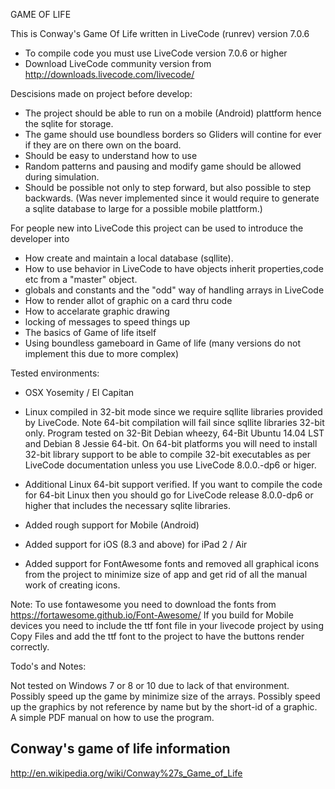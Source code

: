 GAME OF LIFE

This is Conway's Game Of Life written in LiveCode (runrev) version  7.0.6

- To compile code you must use LiveCode version 7.0.6 or higher
- Download LiveCode community version from
  http://downloads.livecode.com/livecode/

Descisions made on project before develop:

- The project should be able to run on a mobile (Android) plattform hence the
  sqlite for storage.
- The game should use boundless borders so Gliders will contine for ever if
  they are on there own on the board.
- Should be easy to understand how to use
- Random patterns and pausing and modify game should be allowed during
  simulation.
- Should be possible not only to step forward, but also possible to step
  backwards. (Was never implemented since it would require to generate
  a sqlite database to large for a possible mobile plattform.)

For people new into LiveCode this project can be used to introduce the developer into

- How create and maintain a local database (sqllite). 
- How to use behavior in LiveCode to have objects inherit properties,code etc
  from a "master" object.
- globals and constants and the "odd" way of handling arrays in LiveCode
- How to render allot of graphic on a card thru code
- How to accelarate graphic drawing
- locking of messages to speed things up
- The basics of Game of life itself
- Using boundless gameboard in Game of life (many versions do not implement
  this due to more complex)


Tested environments:
- OSX Yosemity / El Capitan
- Linux compiled in 32-bit mode since we require sqllite libraries provided by
  LiveCode. Note 64-bit compilation will fail since sqllite libraries 32-bit only.
  Program tested on 32-Bit Debian wheezy, 64-Bit Ubuntu 14.04 LST and Debian 8 Jessie 64-bit.
  On 64-bit platforms you will need to install 32-bit library support to be able to compile
  32-bit executables as per LiveCode documentation unless you use LiveCode 8.0.0.-dp6 or higer.

- Additional Linux 64-bit support verified. If you want to compile the code for 64-bit Linux
  then you should go for LiveCode release 8.0.0-dp6 or higher that includes
  the necessary sqlite libraries.

- Added rough support for Mobile (Android) 
- Added support for iOS (8.3 and above) for iPad 2 / Air
- Added support for FontAwesome fonts and removed all graphical icons from the
  project to minimize size of app and get rid of all the manual work of creating icons.

Note: To use fontawesome you need to download the fonts from https://fortawesome.github.io/Font-Awesome/
      If you build for Mobile devices you need to include the ttf font file in your livecode project by
      using Copy Files and add the ttf font to the project to have the buttons render correctly.
 
Todo's and Notes:

Not tested on Windows 7 or 8 or 10  due to lack of that environment.
Possibly speed up the game by minimize size of the arrays.
Possibly speed up the graphics by not reference by name but by the short-id of a graphic.
A simple PDF manual on how to use the program.

Conway's game of life information
---------------------------------
http://en.wikipedia.org/wiki/Conway%27s_Game_of_Life
